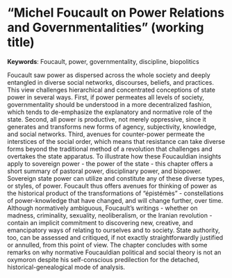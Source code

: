 # “Michel Foucault on Power Relations and Governmentalities” (working title)

**Keywords**: Foucault, power, governmentality, discipline, biopolitics

Foucault saw power as dispersed across the whole society and deeply entangled in diverse
social networks, discourses, beliefs, and practices. This view challenges hierarchical and concentrated
conceptions of state power in several ways. First, if power permeates all levels of society,
governmentality should be understood in a more decentralized fashion, which tends to de-emphasize
the explanatory and normative role of the state. Second, all power is productive, not merely oppressive,
since it generates and transforms new forms of agency, subjectivity, knowledge, and social networks.
Third, avenues for counter-power permeate the interstices of the social order, which means that
resistance can take diverse forms beyond the traditional method of a revolution that challenges
and overtakes the state apparatus. To illustrate how these Foucauldian insights apply to sovereign
power - the power of the state - this chapter offers a short summary of pastoral power,
disciplinary power, and biopower. Sovereign state power can utilize and constitute any of
these diverse types, or styles, of power. Foucault thus offers avenues for thinking of power
as the historical product of the transformations of “épistémès” - constellations of power-knowledge
that have changed, and will change further, over time. Although normatively ambiguous, Foucault’s
writings - whether on madness, criminality, sexuality, neoliberalism, or the Iranian revolution - 
contain an implicit commitment to discovering new, creative, and emancipatory ways of relating
to ourselves and to society. State authority, too, can be assessed and critiqued, if not exactly
straightforwardly justified or annulled, from this point of view. The chapter concludes with some
remarks on why normative Foucauldian political and social theory is not an oxymoron despite his
self-conscious predilection for the detached, historical-genealogical mode of analysis.

